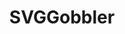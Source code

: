 ---
layout: post.njk
title: "SVGGobbler"
summary: "A set of SVG utilities available as a browser extension. Lets you quickly copy SVGs on a page with lots of options."
thumb: "https://cdn.publer.io/uploads/photos/mini_magick20210801-30260-1qltfb4.png"
links:
  - website: "https://go.raybo.org/5Gc_"
category: shorts
tags:
- external
---